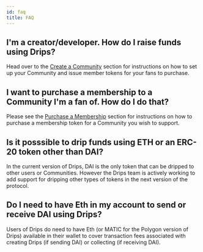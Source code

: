 ```yaml
---
id: faq
title: FAQ
---
```

## I'm a creator/developer. How do I raise funds using Drips?
Head over to the [Create a Community][cc] section for instructions on how to
set up your Community and issue member tokens for your fans to purchase.

## I want to purchase a membership to a Community I'm a fan of. How do I do that?
Please see the [Purchase a Membership][pm] section for instructions on how to
purchase a membership token for a Community you wish to support.

## Is it posssible to drip funds using ETH or an ERC-20 token other than DAI?
In the current version of Drips, DAI is the only token that can be dripped to other
users or Communities. However the Drips team is actively working to add support for
dripping other types of tokens in the next version of the protocol. 

## Do I need to have Eth in my account to send or receive DAI using Drips?
Users of Drips do need to have Eth (or MATIC for the Polygon version of Drips)
available in their wallet to cover transaction fees associated with creating Drips (if sending
DAI) or collecting (if receiving DAI). 



[cc]: using-drips/create-a-community.md
[pm]: using-drips/purchase-a-membership.md